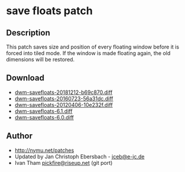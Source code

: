 # save floats patch

## Description
This patch saves size and position of every floating window before it is forced
into tiled mode. If the window is made floating again, the old dimensions will
be restored.

## Download

* [dwm-savefloats-20181212-b69c870.diff](dwm-savefloats-20181212-b69c870.diff)
* [dwm-savefloats-20160723-56a31dc.diff](dwm-savefloats-20160723-56a31dc.diff)
* [dwm-savefloats-20120406-10e232f.diff](dwm-savefloats-20120406-10e232f.diff)
* [dwm-savefloats-6.1.diff](dwm-savefloats-6.1.diff)
* [dwm-savefloats-6.0.diff](dwm-savefloats-6.0.diff)

## Author
* http://nymu.net/patches
* Updated by Jan Christoph Ebersbach - <jceb@e-jc.de>
* Ivan Tham <pickfire@riseup.net> (git port)
